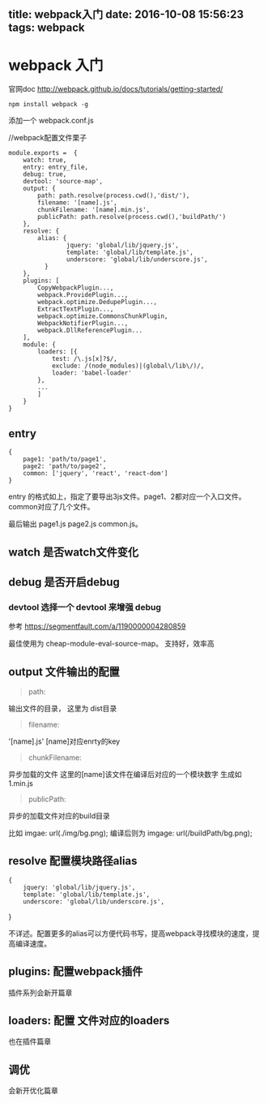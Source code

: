 title: webpack入门
date: 2016-10-08 15:56:23
tags: webpack
---

# webpack 入门

官网doc http://webpack.github.io/docs/tutorials/getting-started/

	npm install webpack -g

添加一个 webpack.conf.js

//webpack配置文件栗子

	module.exports =  {
        watch: true,
        entry: entry_file,
        debug: true,
        devtool: 'source-map',
        output: {
            path: path.resolve(process.cwd(),'dist/'),
            filename: '[name].js',
            chunkFilename: '[name].min.js',
            publicPath: path.resolve(process.cwd(),'buildPath/')
        },
        resolve: {
            alias: {
				    jquery: 'global/lib/jquery.js',
				    template: 'global/lib/template.js',
				    underscore: 'global/lib/underscore.js',
			  }
        },
        plugins: [
        	CopyWebpackPlugin...,
        	webpack.ProvidePlugin...,
        	webpack.optimize.DedupePlugin...,
        	ExtractTextPlugin...,
        	webpack.optimize.CommonsChunkPlugin,
        	WebpackNotifierPlugin...,
        	webpack.DllReferencePlugin...
        ],
        module: {
	        loaders: [{
                test: /\.js[x]?$/,
                exclude: /(node_modules)|(global\/lib\/)/,
                loader: 'babel-loader'
            },
            ...
            ]
        }
	}



## entry

	{
		page1: 'path/to/page1',
		page2: 'path/to/page2',
		common: ['jquery', 'react', 'react-dom']
	}

entry 的格式如上，指定了要导出3js文件。page1、2都对应一个入口文件。 common对应了几个文件。

最后输出 page1.js page2.js common.js。

## watch 是否watch文件变化

## debug 是否开启debug

### devtool 选择一个 devtool 来增强 debug
参考 https://segmentfault.com/a/1190000004280859

最佳使用为 cheap-module-eval-source-map。 支持好，效率高


## output 文件输出的配置

> path:

输出文件的目录， 这里为 dist目录
> filename:

'[name].js' [name]对应enrty的key
> chunkFilename:

异步加载的文件 这里的[name]该文件在编译后对应的一个模块数字 生成如 1.min.js
> publicPath:

异步的加载文件对应的build目录

比如 imgae: url(./img/bg.png); 编译后则为 imgage: url(/buildPath/bg.png);

## resolve  配置模块路径alias

	{
	    jquery: 'global/lib/jquery.js',
	    template: 'global/lib/template.js',
	    underscore: 'global/lib/underscore.js',
   }

不详述。配置更多的alias可以方便代码书写，提高webpack寻找模块的速度，提高编译速度。

## plugins: 配置webpack插件
插件系列会新开篇章





## loaders: 配置 文件对应的loaders
也在插件篇章


## 调优
会新开优化篇章






